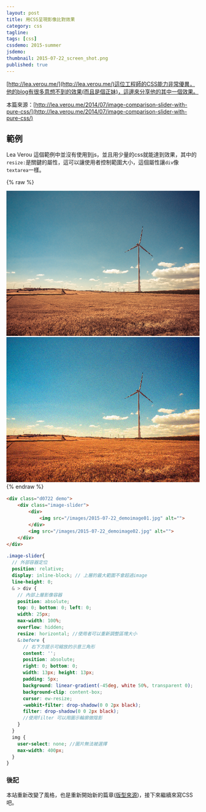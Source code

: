 ```yaml
---
layout: post
title: 用CSS呈現影像比對效果
category: css
tagline:
tags: [css]
cssdemo: 2015-summer
jsdemo:
thumbnail: 2015-07-22_screen_shot.png
published: true
---
```


[http://lea.verou.me/](http://lea.verou.me/)這位工程師的CSS能力非常優異，他的blog有很多意想不到的效果(而且是個正妹)，這邊來分享他的其中一個效果。

<!-- more -->

本篇來源：[http://lea.verou.me/2014/07/image-comparison-slider-with-pure-css/](http://lea.verou.me/2014/07/image-comparison-slider-with-pure-css/)

## 範例

Lea Verou 這個範例中並沒有使用到js，並且用少量的css就能達到效果，其中的`resize:`是關鍵的屬性，這可以讓使用者控制範圍大小，這個屬性讓`div`像 `textarea`一樣。

{% raw %}
<div class="d0722 demo">
	<div class="image-slider">
		<div>
			<img src="/images/2015-07-22_demoimage01.jpg" alt="">
		</div>
		<img src="/images/2015-07-22_demoimage02.jpg" alt="">
	</div>
</div>
{% endraw %}

```html
<div class="d0722 demo">
	<div class="image-slider">
		<div>
			<img src="/images/2015-07-22_demoimage01.jpg" alt="">
		</div>
		<img src="/images/2015-07-22_demoimage02.jpg" alt="">
	</div>
</div>
```

```scss
.image-slider{
  // 外部容器定位
  position: relative;
  display: inline-block; // 上層的最大範圍不會超過image
  line-height: 0;
  & > div {
    // 內部上層影像容器
    position: absolute;
    top: 0; bottom: 0; left: 0;
    width: 25px;
    max-width: 100%;
    overflow: hidden;
    resize: horizontal; //使用者可以重新調整區塊大小    
    &:before {
      // 右下方提示可縮放的示意三角形
      content: '';
      position: absolute;
      right: 0; bottom: 0;
      width: 13px; height: 13px;
      padding: 5px;
      background: linear-gradient(-45deg, white 50%, transparent 0);
      background-clip: content-box;
      cursor: ew-resize;
      -webkit-filter: drop-shadow(0 0 2px black);
      filter: drop-shadow(0 0 2px black);
      //使用filter 可以用圖示輪廓做陰影
    }
  }
  img {
    user-select: none; //圖片無法被選擇
    max-width: 400px;
  }
}
```

### 後記

本站重新改變了風格，也是重新開始新的篇章([版型來源](http://www.getmdl.io/))，接下來繼續來寫CSS吧。
